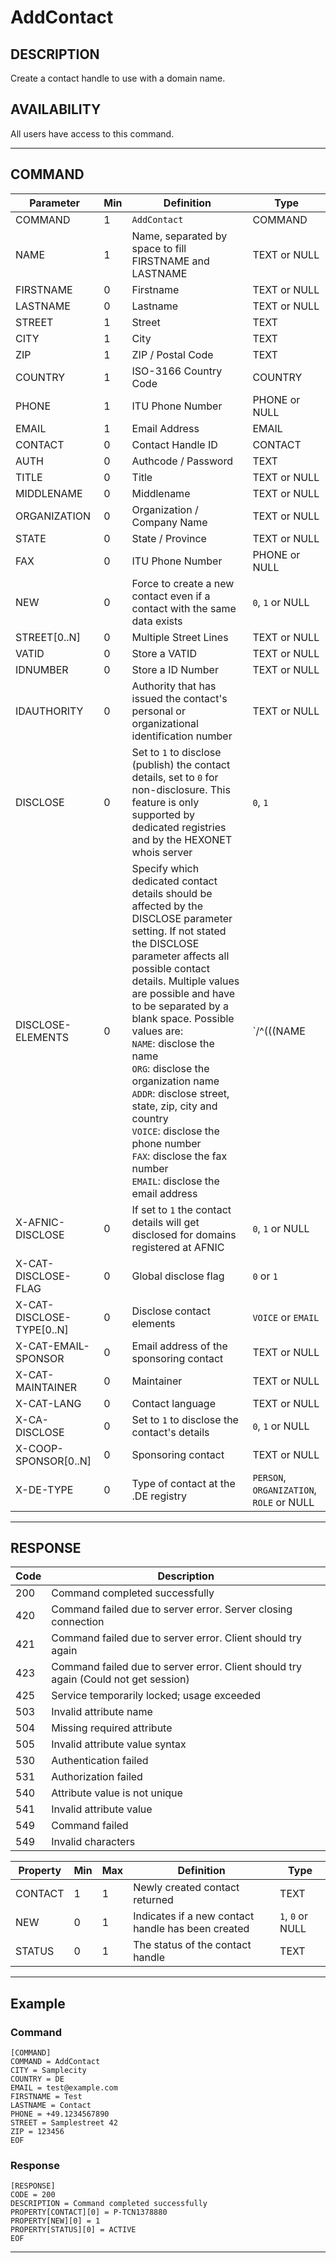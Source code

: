 # AddContact

## DESCRIPTION
Create a contact handle to use with a domain name.

## AVAILABILITY
All users have access to this command.

----
## COMMAND

Parameter | Min | Definition | Type
---- | ---- | ---- | ----
COMMAND | 1 | `AddContact` | COMMAND
NAME | 1 | Name, separated by space to fill FIRSTNAME and LASTNAME | TEXT or NULL
FIRSTNAME | 0 | Firstname | TEXT or NULL
LASTNAME | 0 | Lastname | TEXT or NULL
STREET | 1 | Street | TEXT
CITY | 1 | City | TEXT
ZIP | 1 | ZIP / Postal Code | TEXT
COUNTRY | 1 | ISO-3166 Country Code | COUNTRY
PHONE | 1 | ITU Phone Number | PHONE or NULL
EMAIL | 1 | Email Address | EMAIL
CONTACT | 0 | Contact Handle ID | CONTACT
AUTH | 0 | Authcode / Password | TEXT
TITLE | 0 | Title | TEXT or NULL
MIDDLENAME | 0 | Middlename | TEXT or NULL
ORGANIZATION | 0 | Organization / Company Name | TEXT or NULL
STATE | 0 | State / Province | TEXT or NULL
FAX | 0 | ITU Phone Number | PHONE or NULL
NEW | 0 | Force to create a new contact even if a contact with the same data exists | `0`, `1` or NULL
STREET[0..N] | 0 | Multiple Street Lines | TEXT or NULL
VATID | 0 | Store a VATID | TEXT or NULL
IDNUMBER | 0 | Store a ID Number | TEXT or NULL
IDAUTHORITY | 0 | Authority that has issued the contact's personal or organizational identification number | TEXT or NULL
DISCLOSE | 0 | Set to `1` to disclose (publish) the contact details, set to `0` for non-disclosure. This feature is only supported by dedicated registries and by the HEXONET whois server | `0`, `1`
DISCLOSE-ELEMENTS | 0 | Specify which dedicated contact details should be affected by the DISCLOSE parameter setting. If not stated the DISCLOSE parameter affects all possible contact details. Multiple values are possible and have to be separated by a blank space. Possible values are:<br>`NAME`: disclose the name<br>`ORG`: disclose the organization name<br>`ADDR`: disclose street, state, zip, city and country<br>`VOICE`: disclose the phone number<br>`FAX`: disclose the fax number<br>`EMAIL`: disclose the email address | `/^(((NAME|ORG|ADDR|VOICE|FAX|EMAIL)[ ])*(NAME|ORG|ADDR|VOICE|FAX|EMAIL))?$/`
X-AFNIC-DISCLOSE | 0 | If set to `1` the contact details will get disclosed for domains registered at AFNIC | `0`, `1` or NULL
X-CAT-DISCLOSE-FLAG | 0 | Global disclose flag | `0` or `1`
X-CAT-DISCLOSE-TYPE[0..N] | 0 | Disclose contact elements | `VOICE` or `EMAIL`
X-CAT-EMAIL-SPONSOR | 0 | Email address of the sponsoring contact | TEXT or NULL
X-CAT-MAINTAINER | 0 | Maintainer | TEXT or NULL
X-CAT-LANG | 0 | Contact language | TEXT or NULL
X-CA-DISCLOSE | 0 | Set to `1` to disclose the contact's details | `0`, `1` or NULL
X-COOP-SPONSOR[0..N] | 0 | Sponsoring contact | TEXT or NULL
X-DE-TYPE | 0 | Type of contact at the .DE registry | `PERSON`, `ORGANIZATION`, `ROLE` or NULL
----
## RESPONSE

Code | Description
---- | ----
200	| Command completed successfully
420 | Command failed due to server error. Server closing connection
421	| Command failed due to server error. Client should try again
423 | Command failed due to server error. Client should try again (Could not get session)
425	| Service temporarily locked; usage exceeded
503 | Invalid attribute name
504	| Missing required attribute
505 | Invalid attribute value syntax
530	| Authentication failed
531	| Authorization failed
540	| Attribute value is not unique
541	| Invalid attribute value
549	| Command failed
549 | Invalid characters


Property | Min | Max | Definition | Type
---- | ---- | ---- | ---- | ----
CONTACT | 1 | 1 | Newly created contact returned | TEXT
NEW | 0 | 1 | Indicates if a new contact handle has been created | `1`, `0` or NULL  
STATUS | 0 | 1 | The status of the contact handle | TEXT
----
## Example

### Command

```
[COMMAND]
COMMAND = AddContact
CITY = Samplecity
COUNTRY = DE
EMAIL = test@example.com
FIRSTNAME = Test
LASTNAME = Contact
PHONE = +49.1234567890
STREET = Samplestreet 42
ZIP = 123456
EOF
```
### Response

```
[RESPONSE]
CODE = 200
DESCRIPTION = Command completed successfully
PROPERTY[CONTACT][0] = P-TCN1378880
PROPERTY[NEW][0] = 1
PROPERTY[STATUS][0] = ACTIVE
EOF
```

----
